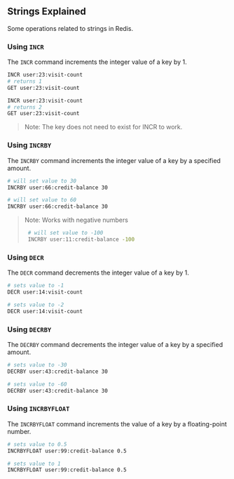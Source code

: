## Strings Explained

Some operations related to strings in Redis.

### Using `INCR`

The `INCR` command increments the integer value of a key by 1.

```bash
INCR user:23:visit-count
# returns 1
GET user:23:visit-count

INCR user:23:visit-count
# returns 2
GET user:23:visit-count
```

> Note: The key does not need to exist for INCR to work.

### Using `INCRBY`
The `INCRBY` command increments the integer value of a key by a specified amount.

```bash
# will set value to 30
INCRBY user:66:credit-balance 30

# will set value to 60
INCRBY user:66:credit-balance 30
```

> Note: Works with negative numbers
> ```bash
>  # will set value to -100
>  INCRBY user:11:credit-balance -100
> ```

### Using `DECR`
The `DECR` command decrements the integer value of a key by 1.

```bash
# sets value to -1
DECR user:14:visit-count

# sets value to -2
DECR user:14:visit-count
```

### Using `DECRBY`
The `DECRBY` command decrements the integer value of a key by a specified amount.

```bash
# sets value to -30
DECRBY user:43:credit-balance 30

# sets value to -60
DECRBY user:43:credit-balance 30
```

### Using `INCRBYFLOAT`
The `INCRBYFLOAT` command increments the value of a key by a floating-point number.

```bash
# sets value to 0.5
INCRBYFLOAT user:99:credit-balance 0.5

# sets value to 1
INCRBYFLOAT user:99:credit-balance 0.5
```
